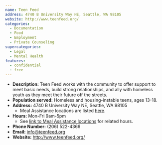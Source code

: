 ```yaml
---
name: Teen Feed
address: 4740 B University Way NE, Seattle, WA 98105
website: http://www.teenfeed.org/
categories:
  - Documentation
  - Food
  - Employment
  - Private Counseling
supercategories:
  - Legal
  - Mental Health
features:
  - confidential
  - free
---
```

- **Description:** Teen Feed works with the community to offer support to meet basic needs, build strong relationships, and ally with homeless youth as they meet their future off the streets.
- **Population served:** Homeless and housing-instable teens, ages 13-18.
- **Address:** 4740 B University Way NE, Seattle, WA 98105
   - Meal Assistance locations are listed [here](https://tf008v2.storage.googleapis.com/Program-Times-Locations-8-2015.pdf).
- **Hours:** Mon-Fri 9am-5pm
   - See [link to Meal Assistance locations](https://tf008v2.storage.googleapis.com/Program-Times-Locations-8-2015.pdf) for related hours.
- **Phone Number:** (206) 522-4366
- **Email:** info@teenfeed.org
- **Website:** <http://www.teenfeed.org/>
